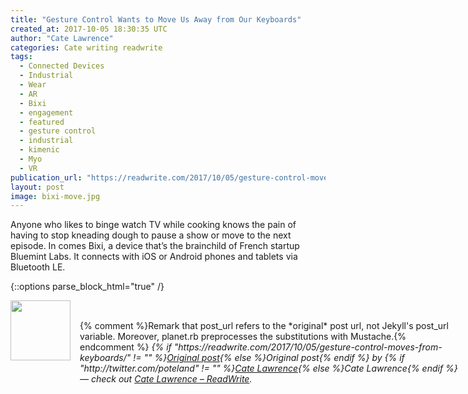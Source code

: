 ```yaml
---
title: "Gesture Control Wants to Move Us Away from Our Keyboards"
created_at: 2017-10-05 18:30:35 UTC
author: "Cate Lawrence"
categories: Cate writing readwrite
tags: 
  - Connected Devices
  - Industrial
  - Wear
  - AR
  - Bixi
  - engagement
  - featured
  - gesture control
  - industrial
  - kimenic
  - Myo
  - VR
publication_url: "https://readwrite.com/2017/10/05/gesture-control-moves-from-keyboards/"
layout: post
image: bixi-move.jpg
---
```

Anyone who likes to binge watch TV while cooking knows the pain of having to stop kneading dough to pause a show or move to the next episode. In comes Bixi, a device that’s the brainchild of&nbsp;French startup Bluemint Labs. It connects with iOS or Android phones and tablets via Bluetooth LE.


{::options parse_block_html="true" /}
<div class="author">
   <img src="http://www.rss-specifications.com/rss-spec-rss.gif" style="width: 96px; height: 96;">
   <span style="position: absolute; padding: 32px 15px;">{% comment %}Remark that post_url refers to the *original* post url, not Jekyll's post_url variable. Moreover, planet.rb preprocesses the substitutions with Mustache.{% endcomment %}
      <i>{% if "https://readwrite.com/2017/10/05/gesture-control-moves-from-keyboards/" != "" %}<a href="https://readwrite.com/2017/10/05/gesture-control-moves-from-keyboards/">Original post</a>{% else %}Original post{% endif %} by {% if "http://twitter.com/poteland" != "" %}<a href="http://twitter.com/poteland">Cate Lawrence</a>{% else %}Cate Lawrence{% endif %} &mdash; check out <a href="https://readwrite.com">Cate Lawrence – ReadWrite</a>.</i>
  </span>
</div>
